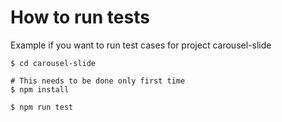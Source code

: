# How to run tests

Example if you want to run test cases for project carousel-slide

```
$ cd carousel-slide

# This needs to be done only first time
$ npm install

$ npm run test
```
